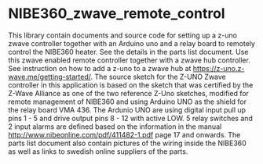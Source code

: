 # NIBE360_zwave_remote_control
This library contain documents and source code for setting up a z-uno zwave controller together with an Arduino uno 
and a relay board to remotely control the NIBE360 heater. See the details in the parts list document. 
Use this zwave enabled remote controller together with a zwave hub controller. See instruction on how to add a z-uno to a zwave 
hub at https://z-uno.z-wave.me/getting-started/. The source sketch for the Z-UNO Zwave controller in this application is based on
the sketch that was certified by the Z-Wave Alliance as one of the two reference Z-Uno sketches, modified for remote management 
of NIBE360 and using Arduino UNO as the shield for the relay board VMA 436. The Ardunio UNO are using digital input pull up 
pins 1 - 5 and drive output pins 8 - 12 with active LOW. 5 relay switches and 2 input alarms are defined based on the information 
in the manual http://www.nibeonline.com/pdf/411482-1.pdf page 17 and onwards. The parts list document also contain pictures of the wiring inside the NIBE360 as well as links to swedish online suppliers of the parts.

